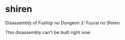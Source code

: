 # shiren
Disassembly of Fushigi no Dungeon 2: Fuurai no Shiren

This disassembly can't be built right now.
